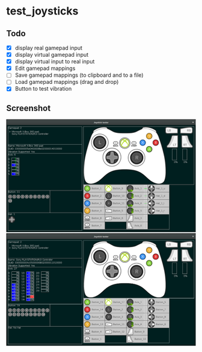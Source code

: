 # test_joysticks

Todo
---
- [x] display real gamepad input
- [x] display virtual gamepad input
- [x] display virtual input to real input
- [x] Edit gamepad mappings
- [ ] Save gamepad mappings (to clipboard and to a file)
- [ ] Load gamepad mappings (drag and drop)
- [x] Button to test vibration

Screenshot
----

![alt tag](screenshot/1.png)
![alt tag](screenshot/2.png)
